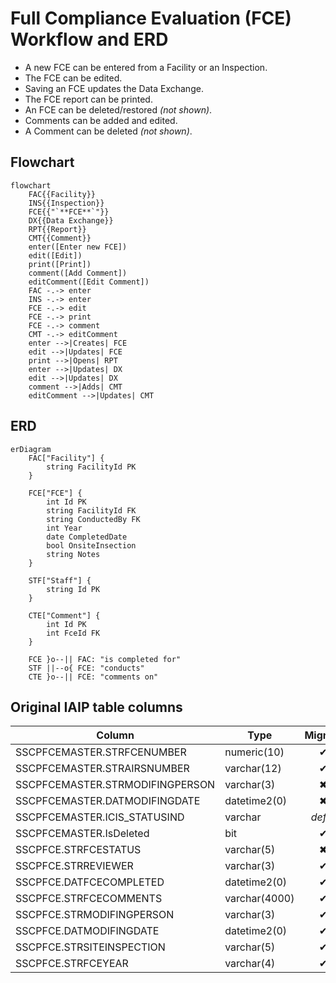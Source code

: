 # Full Compliance Evaluation (FCE) Workflow and ERD

* A new FCE can be entered from a Facility or an Inspection.
* The FCE can be edited.
* Saving an FCE updates the Data Exchange.
* The FCE report can be printed.
* An FCE can be deleted/restored *(not shown)*.
* Comments can be added and edited.
* A Comment can be deleted *(not shown)*.

## Flowchart

```mermaid
flowchart
    FAC{{Facility}}
    INS{{Inspection}}
    FCE{{"`**FCE**`"}}
    DX{{Data Exchange}}
    RPT{{Report}}
    CMT{{Comment}}
    enter([Enter new FCE])
    edit([Edit])
    print([Print])
    comment([Add Comment])
    editComment([Edit Comment])
    FAC -.-> enter
    INS -.-> enter
    FCE -.-> edit
    FCE -.-> print
    FCE -.-> comment
    CMT -.-> editComment
    enter -->|Creates| FCE
    edit -->|Updates| FCE
    print -->|Opens| RPT
    enter -->|Updates| DX
    edit -->|Updates| DX
    comment -->|Adds| CMT
    editComment -->|Updates| CMT

```

## ERD

```mermaid
erDiagram
    FAC["Facility"] {
        string FacilityId PK
    }

    FCE["FCE"] {
        int Id PK
        string FacilityId FK
        string ConductedBy FK
        int Year
        date CompletedDate
        bool OnsiteInsection
        string Notes
    }

    STF["Staff"] {
        string Id PK
    }

    CTE["Comment"] {
        int Id PK
        int FceId FK
    }

    FCE }o--|| FAC: "is completed for"
    STF ||--o{ FCE: "conducts"
    CTE }o--|| FCE: "comments on"

```

## Original IAIP table columns

| Column                          | Type          | Migrate | Destination      |
|---------------------------------|---------------|:-------:|------------------|
| SSCPFCEMASTER.STRFCENUMBER      | numeric(10)   |    ✔    | Id               |
| SSCPFCEMASTER.STRAIRSNUMBER     | varchar(12)   |    ✔    | FacilityId       |
| SSCPFCEMASTER.STRMODIFINGPERSON | varchar(3)    |    ✖    | *none*           |
| SSCPFCEMASTER.DATMODIFINGDATE   | datetime2(0)  |    ✖    | *none*           |
| SSCPFCEMASTER.ICIS_STATUSIND    | varchar       | *defer* |                  |
| SSCPFCEMASTER.IsDeleted         | bit           |    ✔    | base.IsDeleted   |
| SSCPFCE.STRFCESTATUS            | varchar(5)    |    ✖    | *none*           |
| SSCPFCE.STRREVIEWER             | varchar(3)    |    ✔    | ConductedBy      |
| SSCPFCE.DATFCECOMPLETED         | datetime2(0)  |    ✔    | CompletedDate    |
| SSCPFCE.STRFCECOMMENTS          | varchar(4000) |    ✔    | Notes            |
| SSCPFCE.STRMODIFINGPERSON       | varchar(3)    |    ✔    | base.UpdatedById |
| SSCPFCE.DATMODIFINGDATE         | datetime2(0)  |    ✔    | base.UpdatedAt   |
| SSCPFCE.STRSITEINSPECTION       | varchar(5)    |    ✔    | OnsiteInspection |
| SSCPFCE.STRFCEYEAR              | varchar(4)    |    ✔    | Year             |
